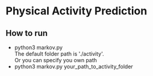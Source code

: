 # Physical Activity Prediction

## How to run
- python3 markov.py    
The default folder path is './activity'.    
Or you can specify you own path    
- python3 markov.py your\_path\_to\_activity\_folder
